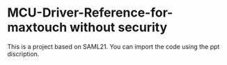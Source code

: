 # MCU-Driver-Reference-for-maxtouch without security 
This is a project based on SAML21. You can import the code using the ppt discription.
